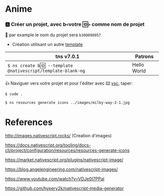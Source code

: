 # Anime


### :a: Créer un projet, avec b`<`votre :id:`>` comme nom de projet

:pushpin: par example le nom du projet sera `b300098957` 

* Création utilisant un autre [template](https://github.com/NativeScript/nativescript-app-templates)

|  tns v7.0.1                                                                  |  Patrons                          |
|------------------------------------------------------------------------------|-----------------------------------|
| `$ ns create b`:id:` --template @nativescript/template-blank-ng`             |  Hello World                      |

:+1: Naviguer vers votre projet et pour l'éditer avec :keyboard: [vsc](https://github.com/CollegeBoreal/Tutoriels/blob/master/W.Web/T.NativeScript/IDE.md), taper:

```
$ code .
```

```
$ ns resources generate icons ../images/milky-way-2-1.jpg
```

# References

http://images.nativescript.rocks/ (Creation d'images)

https://docs.nativescript.org/tooling/docs-cli/project/configuration/resources/resources-generate-icons

https://market.nativescript.org/plugins/nativescript-image/

https://blog.angelengineering.com/nativescript-images/

https://www.youtube.com/watch?v=VDJe0I7PPaI

https://github.com/hypery2k/nativescript-media-generator

